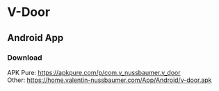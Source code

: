 # V-Door
## Android App
### Download
APK Pure: https://apkpure.com/p/com.v_nussbaumer.v_door <br>
Other: https://home.valentin-nussbaumer.com/App/Android/v-door.apk
